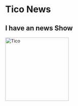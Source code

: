 <html>
<head>
<title>Tico News</title>
<style>

#Title{
  font-size: 28px;
  text-align:Center;
}

</style>
</head>
<body>
<h1 id="Title">Tico News</h1>
<h2>I have an news Show</h2>
<img src = "https://lh3.googleusercontent.com/EbzAT7xTcnrMUUFqh2WUMg9RvHGNjt_ecg7RZ1lL64kqPfg2OFd9dI60-Pzyd_ycMDDLpYhjg5wscKrFSNqtq4JIz8HNR-WhWs9Z6ygoyUd35bbbAbAkF8CYI4tYVNC6JuXRWsGWucDd6jKLjOKQcsfvKQhrMGJ4MqprWbFCHMJwHalCaf3OToOFv7UqoIrDa4GRzYcpM9VnAaxlxsGsGPhVTaNiH1oWZaRpBjtaXoVBgF9KxaQL6bPcuuDZfDmktUJ8h7vPVxjaEPWt9UEQ6rNpFSsfCOybHTGiM0_U-ftJpmSQQO85hsiPGcrEhQNkCTaI-MVYxNjWQqyEVr3lEpeW2huAw0DTN1EDnvXmtOEgbahIqCp-UKdrF8yEBbLz2DMN_BT1BOZTSf6PX2X-qtND5ent_PP5zb9x8CKB6qW88B8UwKSi6GSFUZf1BshGEGb9Lkuuxwu5ZgBllajhOKFsprOltp0LcsjUzg84Y9sOIJpuM0_8eDVsOBtjlPF5ayqOw4PpYZfDtFwHb0QAfkG1rKl2efKc4_Ok32SMr1iMzOn4mirkHp2DZRbn9xoHZShm4zZG9J8jf2qc4bS08Y2vhzJKLrO72ulHCnscmDTIGDroDtkbq6jZiUn_bKKGsZYiyJ5cUITzUN0ylRepkCaUZnMQZY7WoeARenVxixfLEYCujHlu1W44dSA=w706-h715-no?authuser=0" alt = "Tico" width = "200">

</body>
</html>
